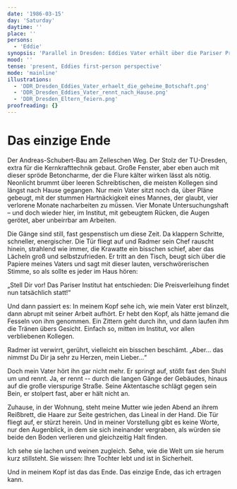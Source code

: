 ```yaml
---
date: '1986-03-15'
day: 'Saturday'
daytime: ''
place: ''
persons:
  - 'Eddie'
synopsis: 'Parallel in Dresden: Eddies Vater erhält über die Pariser Preisverleihung das geheime Lebenszeichen seiner Tochter; er rennt nach Hause, und die Eltern fallen einander weinend in die Arme – das einzig erträgliche Ende.'
mood: ''
tense: 'present, Eddies first-person perspective'
mode: 'mainline'
illustrations:
  - 'DDR_Dresden_Eddies_Vater_erhaelt_die_geheime_Botschaft.png'
  - 'DDR_Dresden_Eddies_Vater_rennt_nach_Hause.png'
  - 'DDR_Dresden_Eltern_feiern.png'
proofreading: {}
---
```


# Das einzige Ende

Der Andreas-Schubert-Bau am Zelleschen Weg. Der Stolz der TU-Dresden, extra für
die Kernkrafttechnik gebaut. Große Fenster, aber eben auch mit dieser spröde
Betoncharme, der die Flure kälter wirken lässt als nötig. Neonlicht brummt über
leeren Schreibtischen, die meisten Kollegen sind längst nach Hause gegangen. Nur
mein Vater sitzt noch da, über Pläne gebeugt, mit der stummen Hartnäckigkeit
eines Mannes, der glaubt, vier verlorene Monate nacharbeiten zu müssen. Vier
Monate Untersuchungshaft – und doch wieder hier, im Institut, mit gebeugtem
Rücken, die Augen gerötet, aber unbeirrbar am Arbeiten.

Die Gänge sind still, fast gespenstisch um diese Zeit. Da klappern Schritte,
schneller, energischer. Die Tür fliegt auf und Radmer sein Chef rauscht hinein,
strahlend wie immer, die Krawatte ein bisschen schief, aber das Lächeln groß und
selbstzufrieden. Er tritt an den Tisch, beugt sich über die Papiere meines
Vaters und sagt mit dieser lauten, verschwörerischen Stimme, so als sollte es
jeder im Haus hören:

„Stell Dir vor! Das Pariser Institut hat entschieden: Die Preisverleihung findet
nun tatsächlich statt!“

Und dann passiert es: In meinem Kopf sehe ich, wie mein Vater erst blinzelt,
dann abrupt mit seiner Arbeit aufhört. Er hebt den Kopf, als hätte jemand die
Fesseln von ihm genommen. Ein Zittern geht durch ihn, und dann laufen ihm die
Tränen übers Gesicht. Einfach so, mitten im Institut, vor allen verbliebenen
Kollegen.

Radmer ist verwirrt, gerührt, vielleicht ein bisschen beschämt. „Aber… das
nimmst Du Dir ja sehr zu Herzen, mein Lieber…“

Doch mein Vater hört ihn gar nicht mehr. Er springt auf, stößt fast den Stuhl um
und rennt. Ja, er rennt -- durch die langen Gänge der Gebäudes, hinaus auf die
große vierspurige Straße. Seine Aktentasche schlägt gegen sein Bein, er stolpert
fast, aber er hält nicht an.

Zuhause, in der Wohnung, steht meine Mutter wie jeden Abend an ihrem Reißbrett,
die Haare zur Seite gestrichen, das Lineal in der Hand. Die Tür fliegt auf, er
stürzt herein. Und in meiner Vorstellung gibt es keine Worte, nur den
Augenblick, in dem sie sich ineinander vergraben, als würden sie beide den Boden
verlieren und gleichzeitig Halt finden.

Ich sehe sie lachen und weinen zugleich. Sehe, wie die Welt um sie herum kurz
stillsteht. Sie wissen: Ihre Tochter lebt und ist in Sicherheit.

Und in meinem Kopf ist das das Ende. Das einzige Ende, das ich ertragen kann.
